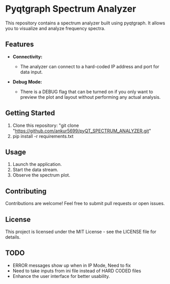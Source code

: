 # Pyqtgraph Spectrum Analyzer

This repository contains a spectrum analyzer built using pyqtgraph. It allows you to visualize and analyze frequency spectra.

## Features

- **Connectivity:**
  - The analyzer can connect to a hard-coded IP address and port for data input.
  
- **Debug Mode:**
  - There is a DEBUG flag that can be turned on if you only want to preview the plot and layout without performing any actual analysis.

## Getting Started
1. Clone this repository: "git clone "https://github.com/ankur5699/pyQT_SPECTRUM_ANALYZER.git"
2. pip install -r requirements.txt


## Usage

1. Launch the application.
2. Start the data stream.
3. Observe the spectrum plot.

## Contributing

Contributions are welcome! Feel free to submit pull requests or open issues.

## License

This project is licensed under the MIT License - see the LICENSE file for details.

## TODO

- ERROR messages show up when in IP Mode, Need to fix
- Need to take inputs from ini file instead of HARD CODED files
- Enhance the user interface for better usability.